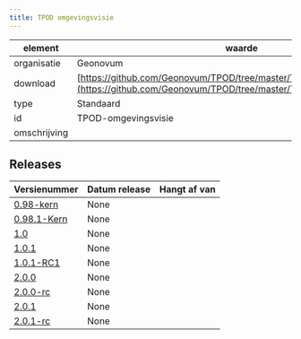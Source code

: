 ```yaml
---
title: TPOD omgevingsvisie
---
```


|element|waarde|
|-----|------|
| organisatie  |Geonovum|
| download  | [https://github.com/Geonovum/TPOD/tree/master/TPOD%20Omgevingsvisie](<https://github.com/Geonovum/TPOD/tree/master/TPOD%20Omgevingsvisie>)|
| type  |Standaard|
| id  |TPOD-omgevingsvisie|
| omschrijving  ||

## Releases

|Versienummer|Datum release|Hangt af van
|-------|-------|-----|
| [0.98-kern](<https://github.com/Geonovum/TPOD/blob/master/TPOD Omgevingsvisie/TPOD Omgevingsvisie v0.98-kern.pdf>)|None||
| [0.98.1-Kern](<https://github.com/Geonovum/TPOD/blob/master/TPOD Omgevingsvisie/TPOD Omgevingsvisie v0.98.1-Kern.pdf>)|None||
| [1.0](<https://github.com/Geonovum/TPOD/blob/master/TPOD Omgevingsvisie/TPOD Omgevingsvisie v1.0.pdf>)|None||
| [1.0.1](<https://github.com/Geonovum/TPOD/blob/master/TPOD Omgevingsvisie/TPOD Omgevingsvisie v1.0.1.pdf>)|None||
| [1.0.1-RC1](<https://github.com/Geonovum/TPOD/blob/master/TPOD Omgevingsvisie/TPOD Omgevingsvisie v1.0.1-RC1.pdf>)|None||
| [2.0.0](<https://github.com/Geonovum/TPOD/blob/master/TPOD Omgevingsvisie/TPOD_Omgevingsvisie_v2.0.0.pdf>)|None||
| [2.0.0-rc](<https://github.com/Geonovum/TPOD/blob/master/TPOD Omgevingsvisie/TPOD_Omgevingsvisie_v2.0.0-rc.pdf>)|None||
| [2.0.1](<https://github.com/Geonovum/TPOD/blob/master/TPOD Omgevingsvisie/TPOD_omgevingsvisie_v2.0.1.pdf>)|None||
| [2.0.1-rc](<https://github.com/Geonovum/TPOD/blob/master/TPOD Omgevingsvisie/TPOD_Omgevingsvisie_v2.0.1-rc.pdf>)|None||

